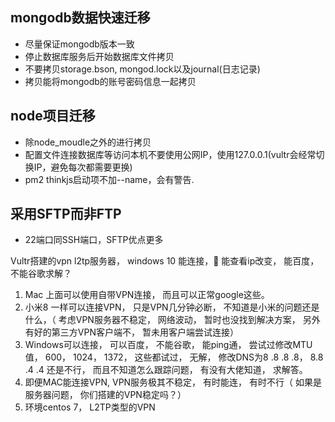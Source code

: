 ## mongodb数据快速迁移
* 尽量保证mongodb版本一致
* 停止数据库服务后开始数据库文件拷贝
* 不要拷贝storage.bson, mongod.lock以及journal(日志记录)
* 拷贝能将mongodb的账号密码信息一起拷贝

## node项目迁移
* 除node_moudle之外的进行拷贝
* 配置文件连接数据库等访问本机不要使用公网IP，使用127.0.0.1(vultr会经常切换IP，避免每次都需要更换)
* pm2 thinkjs启动项不加--name，会有警告.

## 采用SFTP而非FTP
* 22端口同SSH端口，SFTP优点更多

Vultr搭建的vpn l2tp服务器， windows 10 能连接， 能查看ip改变， 能百度， 不能谷歌求解？
1. Mac 上面可以使用自带VPN连接， 而且可以正常google这些。
2. 小米8 一样可以连接VPN， 只是VPN几分钟必断， 不知道是小米的问题还是什么，（ 考虑VPN服务器不稳定， 网络波动， 暂时也没找到解决方案， 另外有好的第三方VPN客户端不， 暂未用客户端尝试连接）
3. Windows可以连接， 可以百度， 不能谷歌， 能ping通， 尝试过修改MTU值， 600， 1024， 1372， 这些都试过， 无解， 修改DNS为8 .8 .8 .8， 8.8 .4 .4 还是不行， 而且不知道怎么跟踪问题， 有没有大佬知道， 求解答。
4. 即便MAC能连接VPN, VPN服务极其不稳定， 有时能连， 有时不行（ 如果是服务器问题， 你们搭建的VPN稳定吗？）
5. 环境centos 7， L2TP类型的VPN
